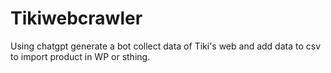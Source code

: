# Tikiwebcrawler
Using chatgpt generate a bot collect data of Tiki's web and add data to csv to import product in WP or sthing.
